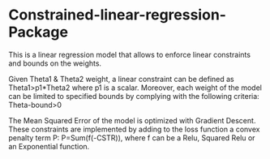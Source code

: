 # Constrained-linear-regression-Package
This is a linear regression model that allows to enforce linear constraints and bounds on the weights.

Given Theta1 & Theta2 weight, a linear constraint can be defined as Theta1>p1*Theta2 where p1 is a scalar.
Moreover, each weight of the model can be limited to specified bounds by complying with the following criteria: Theta-bound>0 

The Mean Squared Error of the model is optimized with Gradient Descent.
These constraints are implemented by adding to the loss function a convex penalty term P:
  P=Sum(f(-CSTR)), where f can be a Relu, Squared Relu or an Exponential function.
